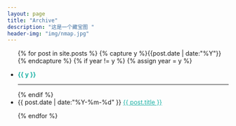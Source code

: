 ```yaml
---
layout: page
title: "Archive"
description: "这是一个藏宝图 "
header-img: "img/nmap.jpg"
---
```



<ul class="listing">
{% for post in site.posts %}
  {% capture y %}{{post.date | date:"%Y"}}{% endcapture %}
  {% if year != y %}
    {% assign year = y %}
    <li class="listing-seperator" ><p style="color:#1EB2A6"><b>{{ y }}</b></p></li>
      <HR>
  {% endif %}
  <li class="listing-item">
    <time datetime="{{ post.date | date:"%Y-%m-%d" }}">{{ post.date | date:"%Y-%m-%d" }}</time>
    <a href="{{ post.url }}" title="{{ post.title }}" style="color:#1EB2A6">{{ post.title }}</a>
  </li>

{% endfor %}
</ul>
